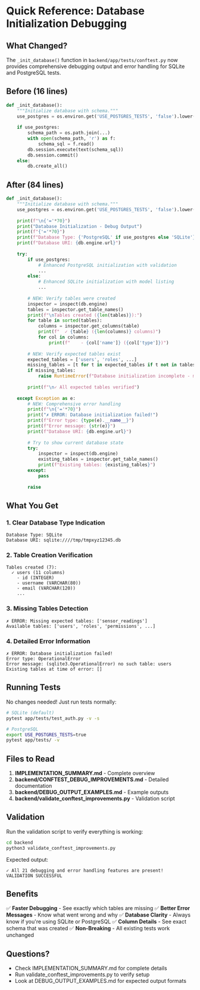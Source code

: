 # Quick Reference: Database Initialization Debugging

## What Changed?

The `_init_database()` function in `backend/app/tests/conftest.py` now provides comprehensive debugging output and error handling for SQLite and PostgreSQL tests.

## Before (16 lines)
```python
def _init_database():
    """Initialize database with schema."""
    use_postgres = os.environ.get('USE_POSTGRES_TESTS', 'false').lower() == 'true'
    
    if use_postgres:
        schema_path = os.path.join(...)
        with open(schema_path, 'r') as f:
            schema_sql = f.read()
        db.session.execute(text(schema_sql))
        db.session.commit()
    else:
        db.create_all()
```

## After (84 lines)
```python
def _init_database():
    """Initialize database with schema."""
    use_postgres = os.environ.get('USE_POSTGRES_TESTS', 'false').lower() == 'true'
    
    print(f"\n{'='*70}")
    print("Database Initialization - Debug Output")
    print(f"{'='*70}")
    print(f"Database Type: {'PostgreSQL' if use_postgres else 'SQLite'}")
    print(f"Database URI: {db.engine.url}")
    
    try:
        if use_postgres:
            # Enhanced PostgreSQL initialization with validation
            ...
        else:
            # Enhanced SQLite initialization with model listing
            ...
        
        # NEW: Verify tables were created
        inspector = inspect(db.engine)
        tables = inspector.get_table_names()
        print(f"\nTables created ({len(tables)}):")
        for table in sorted(tables):
            columns = inspector.get_columns(table)
            print(f"  ✓ {table} ({len(columns)} columns)")
            for col in columns:
                print(f"    - {col['name']} ({col['type']})")
        
        # NEW: Verify expected tables exist
        expected_tables = ['users', 'roles', ...]
        missing_tables = [t for t in expected_tables if t not in tables]
        if missing_tables:
            raise RuntimeError(f"Database initialization incomplete - missing tables: {missing_tables}")
        
        print(f"\n✓ All expected tables verified")
        
    except Exception as e:
        # NEW: Comprehensive error handling
        print(f"\n{'='*70}")
        print("✗ ERROR: Database initialization failed!")
        print(f"Error type: {type(e).__name__}")
        print(f"Error message: {str(e)}")
        print(f"Database URI: {db.engine.url}")
        
        # Try to show current database state
        try:
            inspector = inspect(db.engine)
            existing_tables = inspector.get_table_names()
            print(f"Existing tables: {existing_tables}")
        except:
            pass
        
        raise
```

## What You Get

### 1. Clear Database Type Indication
```
Database Type: SQLite
Database URI: sqlite:////tmp/tmpxyz12345.db
```

### 2. Table Creation Verification
```
Tables created (7):
  ✓ users (11 columns)
    - id (INTEGER)
    - username (VARCHAR(80))
    - email (VARCHAR(120))
    ...
```

### 3. Missing Tables Detection
```
✗ ERROR: Missing expected tables: ['sensor_readings']
Available tables: ['users', 'roles', 'permissions', ...]
```

### 4. Detailed Error Information
```
✗ ERROR: Database initialization failed!
Error type: OperationalError
Error message: (sqlite3.OperationalError) no such table: users
Existing tables at time of error: []
```

## Running Tests

No changes needed! Just run tests normally:

```bash
# SQLite (default)
pytest app/tests/test_auth.py -v -s

# PostgreSQL
export USE_POSTGRES_TESTS=true
pytest app/tests/ -v
```

## Files to Read

1. **IMPLEMENTATION_SUMMARY.md** - Complete overview
2. **backend/CONFTEST_DEBUG_IMPROVEMENTS.md** - Detailed documentation
3. **backend/DEBUG_OUTPUT_EXAMPLES.md** - Example outputs
4. **backend/validate_conftest_improvements.py** - Validation script

## Validation

Run the validation script to verify everything is working:

```bash
cd backend
python3 validate_conftest_improvements.py
```

Expected output:
```
✓ All 21 debugging and error handling features are present!
VALIDATION SUCCESSFUL
```

## Benefits

✅ **Faster Debugging** - See exactly which tables are missing
✅ **Better Error Messages** - Know what went wrong and why
✅ **Database Clarity** - Always know if you're using SQLite or PostgreSQL
✅ **Column Details** - See exact schema that was created
✅ **Non-Breaking** - All existing tests work unchanged

## Questions?

- Check IMPLEMENTATION_SUMMARY.md for complete details
- Run validate_conftest_improvements.py to verify setup
- Look at DEBUG_OUTPUT_EXAMPLES.md for expected output formats

